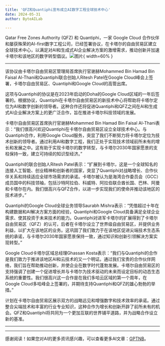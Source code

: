 ```yaml
---
title: 'QFZ和Quantiphi宣布成立AI数字工程全球技术中心'
date: 2024-05-31
author: ByteAILab

---
```


Qatar Free Zones Authority (QFZ) 和 Quantiphi，一家 Google Cloud 合作伙伴和屡获殊荣的AI-first数字工程公司，已经签署协议，在卡塔尔的自由贸易区建立全球技术中心，以满足对AI和生成式AI企业解决方案的激增需求，推动创新并加速卡塔尔和该地区的数字转型倡议。![图片](https://ai-techpark.com/wp-content/uploads/2024/05/QFZ-and-Q-960x540.jpg){ width=60% }

---


该协议由卡塔尔自由贸易区管理局首席执行官谢赫Mohammed Bin Hamad Bin Faisal Al-Thani和Quantiphi联合创始人Ritesh Patel在Google Cloud峰会上签署，卡塔尔自由贸易区、Quantiphi和Google Cloud的高管出席。

这项与Quantiphi的协议是在2023年启动的Doha的Google Cloud区域的一年后签署的。根据协议，Quantiphi在卡塔尔自由贸易区的新技术中心将帮助将卡塔尔定位为AI和数字创新的领导者。这种合作还将促进Quantiphi和QFZ之间在AI和生成式AI企业解决方案上的更广泛合作，旨在推进卡塔尔科技领域的发展。

卡塔尔自由贸易区首席执行官谢赫Mohammed Bin Hamad Bin Faisal Al-Thani表示：“我们很高兴欢迎Quantiphi在卡塔尔自由贸易区设立全球技术中心。与Quantiphi合作，利用Google Cloud服务，突显了我们不断努力将卡塔尔定位为技术创新的领导者。通过利用AI和数字工程，我们正处于实现技术领域前所未有的增长和发展之中。这有助于实现卡塔尔的数字转型，与卡塔尔2030年国家愿景的支柱保持一致，建立可持续的知识型经济。”

Quantiphi的联合创始人Ritesh Patel表示：“扩展到卡塔尔，这是一个全球知名的连接人工智能、创业精神和创新者的国家，突显了Quantiphi对战略增长、合作伙伴关系和持续适应全球市场需求的承诺。卡塔尔被认为是海湾合作委员会（GCC）成员国中的科技领袖，包括沙特阿拉伯、科威特、阿拉伯联合酋长国、巴林、阿曼和卡塔尔在内。我们很高兴与QFZ合作，以进一步实现我们的使命并推动该地区的技术进步。”

Quantiphi的Google Cloud全球业务领导Saurabh Mishra表示：“凭借超过十年在构建数据和AI解决方案方面的经验，Quantiphi和Google Cloud具备满足全球企业需求、使其投资于未来技术的能力。Quantiphi对进军卡塔尔的扩展得到了卡塔尔自由贸易区（QFZ）的认可，后者在卡塔尔设立了世界级自由贸易区，并提供业务利益，以扩大在该地区的业务。这巩固了我们致力于在该地区促进尖端技术生态系统的承诺，与卡塔尔2030年国家愿景保持一致，通过知识和创新引领解决方案实现转型。”

Google Cloud卡塔尔区域总经理Ghassan Kosta表示：“我们与Quantiphi的合作是我们致力于推进该地区AI和云技术的又一个明证。通过我们宝贵的合作伙伴网络，我们旨在帮助推动创新，并使企业在数字时代蓬勃发展。卡塔尔自由贸易区的支持强调了创建一个促进增长并与卡塔尔为技术驱动的未来而设定目标的动态生态系统的重要性。我们很高兴这一合作是在我们多哈云区域的第一个周年，在Google Cloud多哈峰会上签署的，并期待支持Quantiphi和QFZ的雄心勃勃的举措。”

计划在卡塔尔自由贸易区展示双方的战略远见和增强数字和技术效率的承诺。通过整合尖端技术和丰富的行业专业知识，这种合作为增长和创新开辟了前所未有的机会。QFZ和Quantiphi将共同为一个更加互联的世界铺平道路，并为战略合作设立新的基准。


---
---
感谢阅读！如果您对AI的更多资讯感兴趣，可以查看更多AI文章：[GPTNB](https://gptnb.com)。